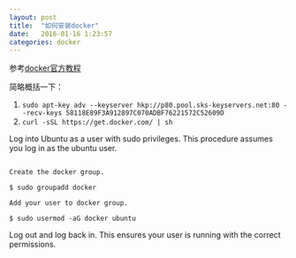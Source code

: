 ```yaml
---
layout: post
title:  "如何安装docker"
date:   2016-01-16 1:23:57
categories: docker
---
```



参考[docker官方教程](https://docs.docker.com/engine/installation/ubuntulinux/)

简略概括一下：

1. `sudo apt-key adv --keyserver hkp://p80.pool.sks-keyservers.net:80 --recv-keys 58118E89F3A912897C070ADBF76221572C52609D`
2. `curl -sSL https://get.docker.com/ | sh`

Log into Ubuntu as a user with sudo privileges.
This procedure assumes you log in as the ubuntu user.

```shell script

Create the docker group.

$ sudo groupadd docker

Add your user to docker group.

$ sudo usermod -aG docker ubuntu
```

Log out and log back in.
This ensures your user is running with the correct permissions.
